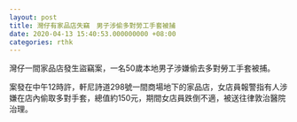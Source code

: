 ```yaml
---
layout: post
title: 灣仔有家品店失竊　男子涉偷多對勞工手套被捕
date: 2020-04-13 15:40:53.000000000 +08:00
categories: rthk
---
```


灣仔一間家品店發生盜竊案，一名50歲本地男子涉嫌偷去多對勞工手套被捕。

案發在中午12時許，軒尼詩道298號一間商場地下的家品店，女店員報警指有人涉嫌在店內偷取多對手套，總值約150元，期間女店員跌倒不適，被送往律敦治醫院治理。

